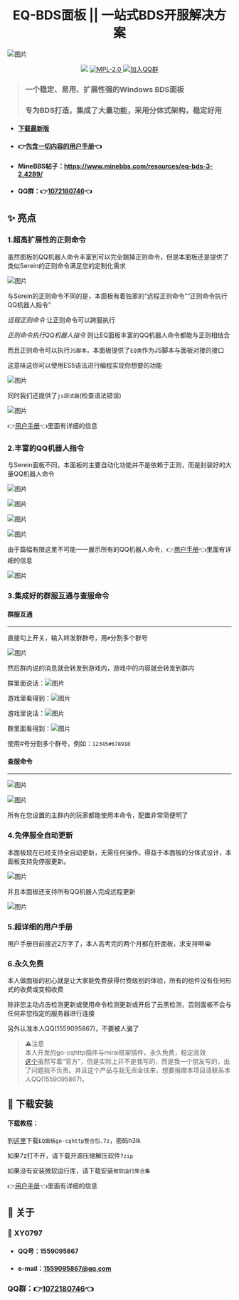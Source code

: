 <h1 align="center">EQ-BDS面板 || 一站式BDS开服解决方案</h1>

![图片](./EQ-BDSDtonsole.webp)

<p align="center">
  <img src="https://img.shields.io/github/v/release/XY0797/EQ-BDSDtonsole" />
  <a href="https://github.com/XY0797/EQ-BDSDtonsole/blob/master/LICENSE">
    <img alt="MPL-2.0" src="./MPL-2.0.svg" target="_blank" /> 
  </a>
  <a href="https://jq.qq.com/?_wv=1027&k=jPV9ohWe">
    <img alt="加入QQ群" src="./QQGroup.svg" target="_blank" /> 
  </a>
</p>

> ### 一个稳定、易用、扩展性强的Windows BDS面板
> ### 专为BDS打造，集成了大量功能，采用分体式架构，稳定好用

+ #### [下载最新版](#下载教程)
+ #### 👉[包含一切内容的用户手册](./EQ-BDS面板用户手册.md)👈
+ #### MineBBS帖子：https://www.minebbs.com/resources/eq-bds-3-2.4289/
+ #### QQ群：👉[1072180746](https://jq.qq.com/?_wv=1027&k=jPV9ohWe)👈

## ✨ 亮点

### 1.超高扩展性的正则命令

虽然面板的QQ机器人命令丰富到可以完全踹掉正则命令，但是本面板还是提供了类似Serein的正则命令满足您的定制化需求

![图片](./images/12.png)

与Serein的正则命令不同的是，本面板有着独家的“远程正则命令”“正则命令执行QQ机器人指令”

*远程正则命令* 让正则命令可以跨服执行

*正则命令执行QQ机器人指令* 则让EQ面板丰富的QQ机器人命令都能与正则相结合

而且正则命令可以执行``JS脚本``，本面板提供了``EQ类``作为JS脚本与面板对接的接口

这意味这你可以使用ES5语法进行编程实现你想要的功能

![图片](./images/20221227155217.png)

同时我们还提供了``js调试器``(检查语法错误)

![图片](./images/20221227154402.png)

👉[用户手册](./EQ-BDS面板用户手册.md#十四正则命令)👈里面有详细的信息

### 2.丰富的QQ机器人指令

与Serein面板不同，本面板的主要自动化功能并不是依赖于正则，而是封装好的大量QQ机器人命令

![图片](./images/3.png)

![图片](./images/4.png)

![图片](./images/5.png)

![图片](./images/6.png)

由于篇幅有限这里不可能一一展示所有的QQ机器人命令，👉[用户手册](./EQ-BDS面板用户手册.md#十二qq机器人指令)👈里面有详细的信息

![图片](./images/7.png)

### 3.集成好的群服互通与查服命令

#### 群服互通
-------------------------
直接勾上开关，输入转发群群号，用``#``分割多个群号

![图片](./images/10.png)

然后群内说的消息就会转发到游戏内，游戏中的内容就会转发到群内

群里面说话：![图片](./images/28456805.png)

游戏里看得到：![图片](./images/28456806.png)

游戏里说话：![图片](./images/28456807.png)

群里面看得到：![图片](./images/28456808.png)

使用#号分割多个群号，例如：``12345#678910``

#### 查服命令
-------------------------
![图片](./images/11.png)

![图片](./images/8.png)

所有在您设置的主群内的玩家都能使用本命令，配置非常简便明了

### 4.免停服全自动更新

本面板现在已经支持全自动更新，无需任何操作。得益于本面板的分体式设计，本面板支持免停服更新。

![图片](./images/1.png)

并且本面板还支持所有QQ机器人完成远程更新

![图片](./images/2.png)

### 5.超详细的用户手册

用户手册目前接近2万字了，本人高考完的两个月都在肝面板，求支持啊😭

### 6.永久免费

本人做面板的初心就是让大家能免费获得付费级别的体验，所有的组件没有任何形式的收费或变相收费

除非您主动点击检测更新或使用命令检测更新或开启了云黑检测，否则面板不会与任何非您指定的服务器进行连接

另外认准本人QQ(1559095867)，不要被人骗了

> ⚠注意\
本人开发的go-cqhttp插件与mirai框架插件，永久免费，稳定高效\
[这个](https://blog.zeybk.cn/qq_robot/95.html)虽然写着“官方”，但是实际上并不是我写的，而是我一个朋友写的，出了问题我不负责。并且这个产品与我无资金往来，想要捐赠本项目请联系本人QQ(1559095867)。

## 🚀 下载安装

#### 下载教程：

到[这里](https://wwzv.lanzoue.com/b03j2esyb)下载``EQ面板go-cqhttp整合包.7z``，密码h3ik

如果7z打不开，请下载开源压缩解压软件``7zip``

如果没有安装微软运行库，请下载安装``微软运行库合集``

👉[用户手册](./EQ-BDS面板用户手册.md#一面板的安装)👈里面有详细的信息

## 📒 关于

### 👤 **XY0797**

- #### QQ号：1559095867

- #### e-mail：1559095867@qq.com

### QQ群：👉[1072180746](https://jq.qq.com/?_wv=1027&k=jPV9ohWe)👈